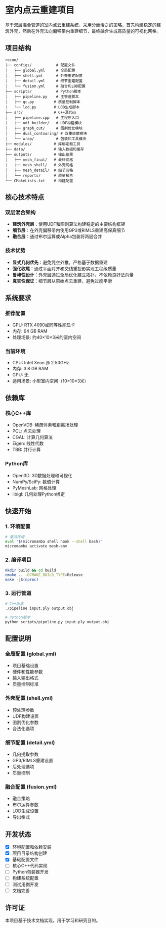 # 室内点云重建项目

基于双层混合管道的室内点云重建系统，采用分而治之的策略，首先构建稳定的建筑外壳，然后在外壳法向偏移带内重建细节，最终融合生成高质量的可视化网格。

## 项目结构

```
recon/
├── configs/           # 配置文件
│   ├── global.yml     # 全局配置
│   ├── shell.yml      # 外壳重建配置
│   ├── detail.yml     # 细节重建配置
│   └── fusion.yml     # 融合和LOD配置
├── scripts/           # Python脚本
│   ├── pipeline.py    # 主管道脚本
│   ├── qc.py         # 质量控制脚本
│   └── lod.py        # LOD生成脚本
├── src/              # C++源代码
│   ├── pipeline.cpp   # 主程序入口
│   ├── udf_builder/   # UDF构建模块
│   ├── graph_cut/     # 图割优化模块
│   ├── dual_contouring/ # 双重轮廓模块
│   └── wrap/          # 包装和工具模块
├── modules/          # 库绑定和工具
├── data/             # 输入数据和缓存
├── outputs/          # 输出结果
│   ├── mesh_final/   # 最终网格
│   ├── mesh_shell/   # 外壳网格
│   ├── mesh_detail/  # 细节网格
│   └── reports/      # 质量报告
└── CMakeLists.txt    # 构建配置
```

## 核心技术特点

### 双层混合架构
- **建筑外壳层**：使用UDF和图割算法构建稳定的主要结构框架
- **细节层**：在外壳偏移带内使用GP3或RIMLS重建高保真细节
- **融合层**：通过布尔运算或Alpha包装将两层合并

### 技术优势
- **显式几何优先**：避免凭空外推，严格基于数据重建
- **强化收尾**：通过平面对齐和交线重投影实现工程级质量
- **鲁棒性设计**：外壳层通过全局优化建立拓扑，不依赖良好法向量
- **真实性保证**：细节层从原始点云重建，避免过度平滑

## 系统要求

### 推荐配置
- GPU: RTX 4090或同等性能显卡
- 内存: 64 GB RAM
- 处理场景: 约40×10×3米的室内空间

### 当前环境
- CPU: Intel Xeon @ 2.50GHz
- 内存: 3.8 GB RAM
- GPU: 无
- 适用场景: 小型室内空间（10×10×3米）

## 依赖库

### 核心C++库
- OpenVDB: 稀疏体素和距离场处理
- PCL: 点云处理
- CGAL: 计算几何算法
- Eigen: 线性代数
- TBB: 并行计算

### Python库
- Open3D: 3D数据处理和可视化
- NumPy/SciPy: 数值计算
- PyMeshLab: 网格处理
- libigl: 几何处理Python绑定

## 快速开始

### 1. 环境配置
```bash
# 激活环境
eval "$(micromamba shell hook --shell bash)"
micromamba activate mesh-env
```

### 2. 编译项目
```bash
mkdir build && cd build
cmake .. -DCMAKE_BUILD_TYPE=Release
make -j$(nproc)
```

### 3. 运行管道
```bash
# C++版本
./pipeline input.ply output.obj

# Python版本
python scripts/pipeline.py input.ply output.obj
```

## 配置说明

### 全局配置 (global.yml)
- 项目基础设置
- 硬件和性能参数
- 输入输出格式
- 质量控制标准

### 外壳配置 (shell.yml)
- 预处理参数
- UDF构建设置
- 图割优化参数
- 合法化选项

### 细节配置 (detail.yml)
- 几何提取参数
- GP3/RIMLS重建设置
- 后处理选项
- 质量控制

### 融合配置 (fusion.yml)
- 融合策略
- 布尔运算参数
- LOD生成设置
- 导出格式

## 开发状态

- [x] 环境配置和依赖安装
- [x] 项目目录结构创建
- [x] 基础配置文件
- [ ] 核心C++代码实现
- [ ] Python包装器开发
- [ ] 构建系统配置
- [ ] 测试用例开发
- [ ] 文档完善

## 许可证

本项目基于技术文档实现，用于学习和研究目的。

